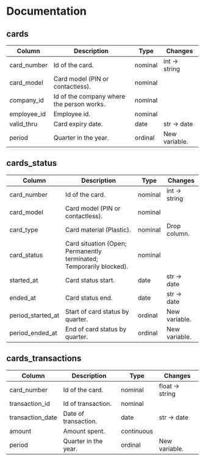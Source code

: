 # Documentation

## cards 

| Column | Description | Type | Changes | 
|-|-|-|-|
| card_number | Id of the card. | nominal | int -> string |
| card_model | Card model (PIN or contactless). | nominal ||
| company_id | Id of the company where the person works. | nominal ||
| employee_id | Employee id. | nominal ||
| valid_thru | Card expiry date. | date | str -> date|
| period | Quarter in the year. | ordinal | New variable. |


## cards_status

| Column | Description | Type | Changes | 
|-|-|-|-|
| card_number | Id of the card. | nominal | int -> string |
| card_model| Card model (PIN or contactless). | nominal ||
| card_type | Card material (Plastic). | nominal | Drop column. |
| card_status | Card situation (Open; Permanently terminated; Temporarily blocked). | nominal ||
| started_at | Card status start. | date | str -> date|
| ended_at | Card status end. | date | str -> date|
| period_started_at | Start of card status by quarter. | ordinal | New variable. |
| period_ended_at | End of card status by quarter. | ordinal | New variable. |


## cards_transactions

| Column | Description | Type | Changes | 
|-|-|-|-|
| card_number | Id of the card. | nominal | float -> string |
| transaction_id | Id of transaction. | nominal ||
| transaction_date | Date of transaction. | date | str -> date|
| amount | Amount spent. | continuous ||
| period | Quarter in the year. | ordinal | New variable. |
